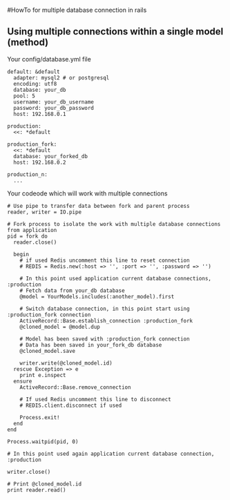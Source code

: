 #HowTo for multiple database connection in rails

## Using multiple connections within a single model (method)

Your config/database.yml file

    default: &default
      adapter: mysql2 # or postgresql
      encoding: utf8
      database: your_db
      pool: 5
      username: your_db_username
      password: your_db_password
      host: 192.168.0.1
    
    production:
      <<: *default
      
    production_fork:
      <<: *default
      database: your_forked_db
      host: 192.168.0.2
      
    production_n:
      ...
    
Your codeode which will work with multiple connections

    # Use pipe to transfer data between fork and parent process
    reader, writer = IO.pipe

    # Fork process to isolate the work with multiple database connections from application
    pid = fork do
      reader.close()
      
      begin
        # if used Redis uncomment this line to reset connection
        # REDIS = Redis.new(:host => '', :port => '', :password => '')
        
        # In this point used application current database connections, :production
        # Fetch data from your_db database
        @model = YourModels.includes(:another_model).first

        # Switch database connection, in this point start using :production_fork connection
        ActiveRecord::Base.establish_connection :production_fork 
        @cloned_model = @model.dup
        
        # Model has been saved with :production_fork connection
        # Data has been saved in your_fork_db database
        @cloned_model.save
        
        writer.write(@cloned_model.id)
      rescue Exception => e
        print e.inspect
      ensure
        ActiveRecord::Base.remove_connection
        
        # If used Redis uncomment this line to disconnect
        # REDIS.client.disconnect if used
        
        Process.exit!
      end
    end
    
    Process.waitpid(pid, 0)
    
    # In this point used again application current database connection, :production
    
    writer.close()
    
    # Print @cloned_model.id
    print reader.read()






